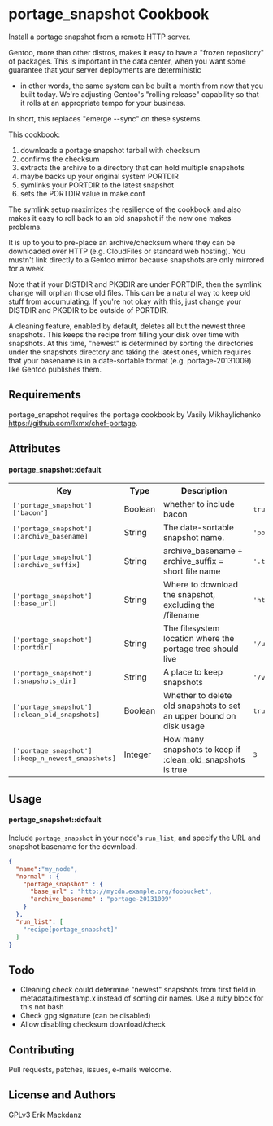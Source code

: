 portage_snapshot Cookbook
=========================
Install a portage snapshot from a remote HTTP server.

Gentoo, more than other distros, makes it easy to have a "frozen
repository" of packages.  This is important in the data center, when
you want some guarantee that your server deployments are deterministic
- in other words, the same system can be built a month from now that
you built today.  We're adjusting Gentoo's "rolling release"
capability so that it rolls at an appropriate tempo for your business.

In short, this replaces "emerge --sync" on these systems.

This cookbook:
1. downloads a portage snapshot tarball with checksum
1. confirms the checksum
1. extracts the archive to a directory that can hold multiple snapshots
1. maybe backs up your original system PORTDIR
1. symlinks your PORTDIR to the latest snapshot
1. sets the PORTDIR value in make.conf

The symlink setup maximizes the resilience of the cookbook and also
makes it easy to roll back to an old snapshot if the new one makes
problems.

It is up to you to pre-place an archive/checksum where they can be
downloaded over HTTP (e.g. CloudFiles or standard web hosting).  You
mustn't link directly to a Gentoo mirror because snapshots are only
mirrored for a week.

Note that if your DISTDIR and PKGDIR are under PORTDIR, then the
symlink change will orphan those old files.  This can be a natural way
to keep old stuff from accumulating.  If you're not okay with this,
just change your DISTDIR and PKGDIR to be outside of PORTDIR. 

A cleaning feature, enabled by default, deletes all but the newest
three snapshots.  This keeps the recipe from filling your disk over
time with snapshots.  At this time, "newest" is determined by sorting
the directories under the snapshots directory and taking the latest
ones, which requires that your basename is in a date-sortable format
(e.g.  portage-20131009) like Gentoo publishes them.

Requirements
------------
portage_snapshot requires the portage cookbook by Vasily Mikhaylichenko
https://github.com/lxmx/chef-portage.

Attributes
----------
#### portage_snapshot::default
<table>
  <tr>
    <th>Key</th>
    <th>Type</th>
    <th>Description</th>
    <th>Default</th>
  </tr>
  <tr>
    <td><tt>['portage_snapshot']['bacon']</tt></td>
    <td>Boolean</td>
    <td>whether to include bacon</td>
    <td><tt>true</tt></td>
  </tr>
  <tr>
    <td><tt>['portage_snapshot'][:archive_basename]</tt></td>
    <td>String</td>
    <td>The date-sortable snapshot name.</td>
    <td><tt>'portage-20131009'</tt></td>
  </tr>
  <tr>
    <td><tt>['portage_snapshot'][:archive_suffix]</tt></td>
    <td>String</td>
    <td>archive_basename + archive_suffix = short file name</td>
    <td><tt>'.tar.xz'</tt></td>
  </tr>
  <tr>
    <td><tt>['portage_snapshot'][:base_url]</tt></td>
    <td>String</td>
    <td>Where to download the snapshot, excluding the /filename</td>
    <td><tt>'http://myfiles.example.org'</tt></td>
  </tr>
  <tr>
    <td><tt>['portage_snapshot'][:portdir]</tt></td>
    <td>String</td>
    <td>The filesystem location where the portage tree should live</td>
    <td><tt>'/usr/portage'</tt></td>
  </tr>
  <tr>
    <td><tt>['portage_snapshot'][:snapshots_dir]</tt></td>
    <td>String</td>
    <td>A place to keep snapshots</td>
    <td><tt>'/var/portage_snapshots'</tt></td>
  </tr>
  <tr>
    <td><tt>['portage_snapshot'][:clean_old_snapshots]</tt></td>
    <td>Boolean</td>
    <td>Whether to delete old snapshots to set an upper bound on disk usage</td>
    <td><tt>true</tt></td>
  </tr>
  <tr>
    <td><tt>['portage_snapshot'][:keep_n_newest_snapshots]</tt></td>
    <td>Integer</td>
    <td>How many snapshots to keep if :clean_old_snapshots is true</td>
    <td><tt>3</tt></td>
  </tr>
</table>

Usage
-----
#### portage_snapshot::default
Include `portage_snapshot` in your node's `run_list`, and
specify the URL and snapshot basename for the download.

```json
{
  "name":"my_node",
  "normal" : {
    "portage_snapshot" : {
      "base_url" : "http://mycdn.example.org/foobucket",
      "archive_basename" : "portage-20131009"
    }
  },
  "run_list": [
    "recipe[portage_snapshot]"
  ]
}
```

Todo
----
- Cleaning check could determine "newest" snapshots from first 
  field in metadata/timestamp.x instead of sorting dir names.
  Use a ruby block for this not bash
- Check gpg signature (can be disabled)
- Allow disabling checksum download/check

Contributing
------------
Pull requests, patches, issues, e-mails welcome.

License and Authors
-------------------
GPLv3
Erik Mackdanz
